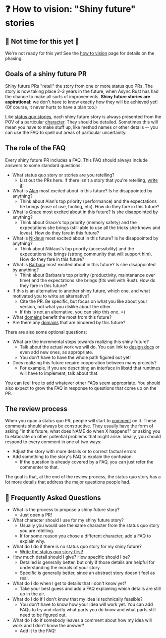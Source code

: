 # ❓ How to vision: "Shiny future" stories

## 🛑 Not time for this yet 🛑

We're not ready for this yet! See the [how to vision](../how_to_vision.md) page for details on the phasing.

[character]: ../characters.md
[comment]: ./comment.md
[status quo stories]: ./status_quo.md
[Alan]: ../characters/alan.md
[Grace]: ../characters/grace.md
[Niklaus]: ../characters/niklaus.md
[Barbara]: ../characters/barbara.md
[domains]: ../domains.md

## Goals of a shiny future PR

Shiny future PRs "retell" the story from one or more status quo PRs. The story is now taking place 2-3 years in the future, when Async Rust has had the chance to make all sorts of improvements. **Shiny future stories are aspirational:** we don't have to know exactly how they will be achieved yet! (Of course, it never hurts to have a plan too.)

Like [status quo stories], each shiny future story is always presented from the POV of a particular [character]. They should be detailed. Sometimes this will mean you have to make stuff up, like method names or other details -- you can use the FAQ to spell out areas of particular uncertainty.

## The role of the FAQ

Every shiny future PR includes a FAQ. This FAQ should always include answers to some standard questions:

* What status quo story or stories are you retelling?
    * List out the PRs here. If there isn't a story that you're retelling, [write it](./status_quo.md)!
* What is [Alan] most excited about in this future? Is he disappointed by anything?
    * Think about Alan's top priority (performance) and the expectations he brings (ease of use, tooling, etc). How do they fare in this future?
* What is [Grace] most excited about in this future? Is she disappointed by anything?
    * Think about Grace's top priority (memory safety) and the expectations she brings (still able to use all the tricks she knows and loves). How do they fare in this future?
* What is [Niklaus] most excited about in this future? Is he disappointed by anything?
    * Think about Niklaus's top priority (accessibility) and the expectations he brings (strong community that will support him). How do they fare in this future?
* What is [Barbara] most excited about in this future? Is she disappointed by anything?
    * Think about Barbara's top priority (productivity, maintenance over time) and the expectations she brings (fits well with Rust). How do they fare in this future?
* If this is an alternative to another shiny future, which one, and what motivated you to write an alternative?
    * Cite the PR. Be specific, but focus on what you like about your version, not what you dislike about the other.
    * If this is not an alternative, you can skip this one. =)
* What [domains] benefit the most from this future?
* Are there any [domains] that are hindered by this future?

There are also some optional questions:

* What are the incremental steps towards realizing this shiny future?
    * Talk about the actual work we will do. You can link to [design docs](../design_docs.md) or even add new ones, as appropriate.
    * You don't have to have the whole path figured out yet!
* Does realizing this future require cooperation between many projects?
    * For example, if you are describing an interface in libstd that runtimes will have to implement, talk about that.

You can feel free to add whatever other FAQs seem appropriate. You should also expect to grow the FAQ in response to questions that come up on the PR.

## The review process

When you opan a status quo PR, people will start to [comment] on it. These comments should always be constructive. They usually have the form of asking "in this future, what does NAME do when X happens?" or asking you to elaborate on other potential problems that might arise. Ideally, you should respond to every comment in one of two ways:

* Adjust the story with more details or to correct factual errors.
* Add something to the story's FAQ to explain the confusion.
    * If the question is already covered by a FAQ, you can just refer the commenter to that.

The goal is that, at the end of the review process, the status quo story has a lot more details that address the major questions people had.

## 🤔 Frequently Asked Questions

* What is the process to propose a shiny future story?
    * Just open a PR!
* What character should I use for my shiny future story?
    * Usually you would use the same character from the status quo story you are retelling.
    * If for some reason you chose a different character, add a FAQ to explain why.
* What do I do if there is no status quo story for my shiny future?
    * [Write the status quo story first!](./status_quo.md)
* How much detail should I give? How specific should I be?
    * Detailed is generally better, but only if those details are helpful for understanding the morals of your story.
    * Specific is generally better, since an abstract story doesn't feel as real.
* What do I do when I get to details that I don't know yet?
    * Take your best guess and add a FAQ explaining which details are still up in the air.
* What do I do if I don't know that my idea is technically feasible?
    * You don't have to know how your idea will work yet. You can add FAQs to try and clarify what parts you do know and what parts still need to be figured out.
* What do I do if somebody leaves a comment about how my idea will work and I don't know the answer?
    * Add it to the FAQ!
